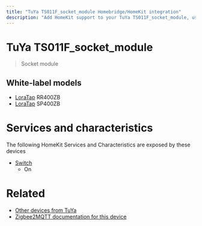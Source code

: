 ```yaml
---
title: "TuYa TS011F_socket_module Homebridge/HomeKit integration"
description: "Add HomeKit support to your TuYa TS011F_socket_module, using Homebridge, Zigbee2MQTT and homebridge-z2m."
---
```

<!---
This file has been GENERATED using src/docgen/docgen.ts
DO NOT EDIT THIS FILE MANUALLY!
-->
# TuYa TS011F_socket_module
> Socket module


## White-label models
* [LoraTap](../index.md#loratap) RR400ZB
* [LoraTap](../index.md#loratap) SP400ZB

# Services and characteristics
The following HomeKit Services and Characteristics are exposed by
these devices

* [Switch](../../switch.md)
  * On


# Related
* [Other devices from TuYa](../index.md#tuya)
* [Zigbee2MQTT documentation for this device](https://www.zigbee2mqtt.io/devices/TS011F_socket_module.html)
